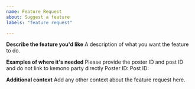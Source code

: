 ```yaml
---
name: Feature Request
about: Suggest a feature
labels: "feature request"

---
```


**Describe the feature you'd like**
A description of what you want the feature to do.

**Examples of where it's needed**
Please provide the poster ID and post ID and do not link to kemono party directly
Poster ID: 
Post ID: 

**Additional context**
Add any other context about the feature request here.

